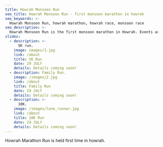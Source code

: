 ```yaml
---
title: Howrah Monsoon Run
seo_title: Howrah Monsoon Run - first monsoon marathon in howrah
seo_keywords: >-
  Howrah Monsoon Run, howrah marathon, howrah race, monsoon race
seo_description: >-
  Howrah Monsoon Run is the first monsoon marathon in Howrah. Events are Family Run, 10K run and 5K run.
slides:
  - description: >-
      5K run.
    image: images/1.jpg
    link: /about
    title: 5K Run
    date: 29 JULY
    details: Details coming soon!
  - description: Family Run.
    image: /images/2.jpg
    link: /about
    title: Family Run
    date: 29 JULY
    details: Details coming soon!
  - description: >-
      10K.
    image: /images/lone_runner.jpg
    link: /about
    title: 10K Run
    date: 29 JULY
    details: Details coming soon!
---
```


Howrah Marathon Run is held first time in howrah.


